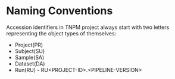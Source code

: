 # Naming Conventions

Accession identifiers in TNPM project always start with two letters representing
the object types of themselves:

- Project(PR)
- Subject(SU)
- Sample(SA)
- Dataset(DA)
- Run(RU) - RU\<PROJECT-ID\>.\<PIPELINE-VERSION\>
